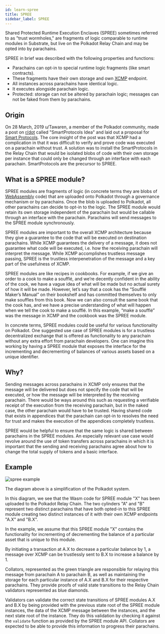 ```yaml
---
id: learn-spree
title: SPREE
sidebar_label: SPREE
---
```


Shared Protected Runtime Execution Enclaves (SPREE) sometimes referred to as "trust wormholes," are
fragments of logic comparable to runtime modules in Substrate, but live on the Polkadot Relay Chain
and may be opted into by parachains.

SPREE in brief was described with the following properties and functions:

- Parachains can opt-in to special runtime logic fragments (like smart contracts).
- These fragments have their own storage and own [XCMP](learn-crosschain.md) endpoint.
- All instances across parachains have identical logic.
- It executes alongside parachain logic.
- Protected: storage can not be altered by parachain logic; messages can not be faked from them by
  parachains.

## Origin

On 28 March, 2019 u/Tawaren, a member of the Polkadot community, made a post on
[r/dot][polkadot reddit] called "SmartProtocols Idea" and laid out a proposal for [Smart
Protocols][smart protocols reddit post]. The core insight of the post was that XCMP had a
complication in that it was difficult to verify and prove code was executed on a parachain without
trust. A solution was to install the SmartProtocols in the Relay Chain that would be isolated blobs
of code with their own storage per instance that could only be changed through an interface with
each parachain. SmartProtocols are the precursor to SPREE.

## What is a SPREE module?

SPREE modules are fragments of logic (in concrete terms they are blobs of [WebAssembly](learn-wasm.md)
code) that are uploaded onto Polkadot through a governance mechanism or by parachains. Once the blob
is uploaded to Polkadot, all other parachains can decide to opt-in to the logic. The SPREE module
would retain its own storage independent of the parachain but would be callable through an
interface with the parachain. Parachains will send messages to the SPREE module synchronously.

SPREE modules are important to the overall XCMP architecture because they give a guarantee to the code
that will be executed on destination parachains. While XCMP guarantees the delivery of a message, it
does not guarantee what code will be executed, i.e. how the receiving parachain will interpret the
message. While XCMP accomplishes trustless message passing, SPREE is the trustless interpenetration
of the message and a key part of the usefulness of XCMP.

SPREE modules are like recipes in cookbooks. For example, if we give an order to a cook to make a
soufflé, and we’re decently confident in the ability of the cook, we have a vague idea of what will
be made but no actual surety of how it will be made. However, let’s say that a cook has the “Soufflé
Maker’s Manual” on their bookshelf and has committed themselves to only make souffles from this
book. Now we can also consult the same book that the cook has, and we have a precise understanding
of what will happen when we tell the cook to make a soufflé. In this example, “make a soufflé” was
the message in XCMP and the cookbook was the SPREE module.

In concrete terms, SPREE modules could be useful for various functionality on Polkadot. One
suggested use case of SPREE modules is for a trustless decentralized exchange that is offered as
functionality to any parachain without any extra effort from parachain developers. One can imagine
this working by having a SPREE module that exposes the interface for the incrementing and
decrementing of balances of various assets based on a unique identifier.

## Why?

Sending messages across parachains in XCMP only ensures that the message will be delivered but does
not specify the code that will be executed, or how the message will be interpreted by the receiving
parachain. There would be ways around this such as requesting a verifiable receipt of the execution
from the receiving parachain, but in the naked case, the other parachain would have to be trusted.
Having shared code that exists in appendices that the parachain can opt-in to resolves the need for
trust and makes the execution of the appendices completely trustless.

SPREE would be helpful to ensure that the same logic is shared between parachains in the SPREE
modules. An especially relevant use case would revolve around the use of token transfers across
parachains in which it is important that the sending and receiving parachains agree about how to
change the total supply of tokens and a basic interface.

## Example

![spree example](assets/SPREE/spree_module.png)

The diagram above is a simplification of the Polkadot system.

In this diagram, we see that the Wasm code for SPREE module "X" has been uploaded to the Polkadot
Relay Chain. The two cylinders "A" and "B" represent two distinct parachains that have both opted-in
to this SPREE module creating two distinct instances of it with their own XCMP endpoints "A.X" and
"B.X".

In the example, we assume that this SPREE module "X" contains the functionality for incrementing of
decrementing the balance of a particular asset that is unique to this module.

By initiating a transaction at A.X to decrease a particular balance by 1, a message over XCMP can be
trustlessly sent to B.X to increase a balance by 1.

Collators, represented as the green triangle are responsible for relaying this message from
parachain A to parachain B, as well as maintaining the storage for each particular instance of A.X
and B.X for their respective parachains. They provide proofs of valid state transitions to the Relay
Chain validators represented as blue diamonds.

Validators can validate the correct state transitions of SPREE modules A.X and B.X by being provided
with the previous state root of the SPREE module instances, the data of the XCMP message between the
instances, and the next state root of the instance. They do this validation by checking it against
the `validate` function as provided by the SPREE module API. Collators are expected to be able to
provide this information to progress their parachains.

[polkadot reddit]: https://www.reddit.com/r/dot/
[smart protocols reddit post]: https://www.reddit.com/r/dot/comments/b6kljn/smartprotocols_idea/
